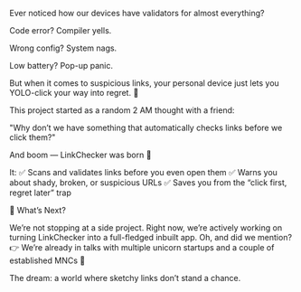 Ever noticed how our devices have validators for almost everything?

Code error? Compiler yells.

Wrong config? System nags.

Low battery? Pop-up panic.

But when it comes to suspicious links, your personal device just lets you YOLO-click your way into regret. 🤯

This project started as a random 2 AM thought with a friend:

"Why don’t we have something that automatically checks links before we click them?"

And boom — LinkChecker was born 🎉

It:
✅ Scans and validates links before you even open them
✅ Warns you about shady, broken, or suspicious URLs
✅ Saves you from the “click first, regret later” trap

🚀 What’s Next?

We’re not stopping at a side project.
Right now, we’re actively working on turning LinkChecker into a full-fledged inbuilt app.
Oh, and did we mention? 👉 We’re already in talks with multiple unicorn startups and a couple of established MNCs 👀

The dream: a world where sketchy links don’t stand a chance.
